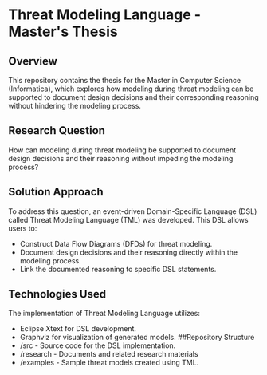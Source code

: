 # Threat Modeling Language - Master's Thesis
## Overview
This repository contains the thesis for the Master in Computer Science (Informatica), which explores how modeling during threat modeling can be supported to document design decisions and their corresponding reasoning without hindering the modeling process.
## Research Question
How can modeling during threat modeling be supported to document design decisions and their reasoning without impeding the modeling process?
## Solution Approach
To address this question, an event-driven Domain-Specific Language (DSL) called Threat Modeling Language (TML) was developed. This DSL allows users to:
- Construct Data Flow Diagrams (DFDs) for threat modeling.
- Document design decisions and their reasoning directly within the modeling process.
- Link the documented reasoning to specific DSL statements.
## Technologies Used
The implementation of Threat Modeling Language utilizes:
- Eclipse Xtext for DSL development.
- Graphviz for visualization of generated models.
##Repository Structure
- /src - Source code for the DSL implementation.
- /research - Documents and related research materials
- /examples - Sample threat models created using TML.


